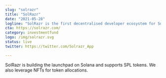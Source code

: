```yaml
---
slug: "solrazr"
title: "SolRazr"
date: "2021-05-28"
logline: "SolRazr is the first decentralised developer ecosystem for Solana"
cta: https://solrazr.com/
category: investmentfund
logo: /img/solrazr.svg
status: live
twitter: https://twitter.com/Solrazr_App

---
```


SolRazr is building the launchpad on Solana and supports SPL tokens. We also leverage NFTs for token allocations. 
